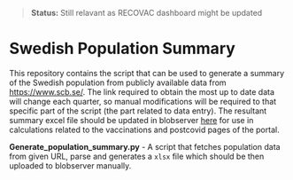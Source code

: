 >**Status:** Still relavant as RECOVAC dashboard might be updated

# Swedish Population Summary

This repository contains the script that can be used to generate a summary of the Swedish population from publicly available data from https://www.scb.se/. The link required to obtain the most up to date data will change each quarter, so manual modifications will be required to that specific part of the script (the part related to data entry). The resultant summary excel file should be updated in blobserver [here](https://blobserver.dc.scilifelab.se/blob/SCB_pop_data.xlsx/info) for use in calculations related to the vaccinations and postcovid pages of the portal.

**Generate_population_summary.py** - A script that fetches population data from given URL, parse and generates a `xlsx` file which should be then uploaded to blobserver manually.
